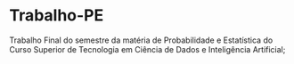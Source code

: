 # Trabalho-PE
Trabalho Final do semestre da matéria de Probabilidade e Estatística do Curso Superior de Tecnologia em Ciência de Dados e Inteligência Artificial;

